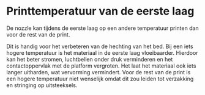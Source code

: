 Printtemperatuur van de eerste laag
====
De nozzle kan tijdens de eerste laag op een andere temperatuur printen dan voor de rest van de print.

Dit is handig voor het verbeteren van de hechting van het bed. Bij een iets hogere temperatuur is het materiaal in de eerste laag vloeibaarder. Hierdoor kan het beter stromen, luchtbellen onder druk verminderen en het contactoppervlak met de platform vergroten. Het laat het materiaal ook iets langer uitharden, wat vervorming vermindert. Voor de rest van de print is een hogere temperatuur niet wenselijk omdat dit zou leiden tot verzakking en stringing op uitsteeksels.